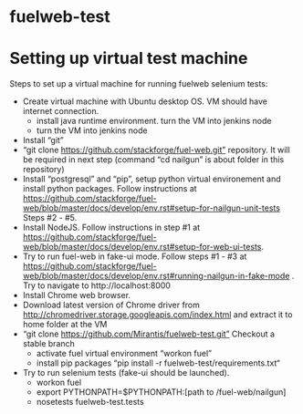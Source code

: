 fuelweb-test
============

# Setting up virtual test machine

Steps to set up a virtual machine for running fuelweb selenium tests:

* Create virtual machine with Ubuntu desktop OS. VM should have internet connection. 
  * install java runtime environment. turn the VM into jenkins node
  * turn the VM into jenkins node
* Install “git”
* “git clone https://github.com/stackforge/fuel-web.git” repository. It will be required in next step (command “cd nailgun” is about folder in this repository)
* Install “postgresql” and “pip”, setup python virtual environement and install python packages. Follow instructions at https://github.com/stackforge/fuel-web/blob/master/docs/develop/env.rst#setup-for-nailgun-unit-tests Steps #2 - #5. 
* Install NodeJS. Follow  instructions in step #1 at https://github.com/stackforge/fuel-web/blob/master/docs/develop/env.rst#setup-for-web-ui-tests. 
* Try to run fuel-web in fake-ui mode. Follow steps #1 - #3 at https://github.com/stackforge/fuel-web/blob/master/docs/develop/env.rst#running-nailgun-in-fake-mode . Try to navigate to http://localhost:8000
* Install Chrome web browser. 
* Download latest version of Chrome driver from http://chromedriver.storage.googleapis.com/index.html and extract it to home folder at the VM
* “git clone https://github.com/Mirantis/fuelweb-test.git” Checkout a stable branch
  * activate fuel virtual environment “workon fuel”
  * install pip packages “pip install -r fuelweb-test/requirements.txt“
* Try to run selenium tests (fake-ui should be launched).
  * workon fuel
  * export PYTHONPATH=$PYTHONPATH:[path to /fuel-web/nailgun]
  * nosetests fuelweb-test.tests
